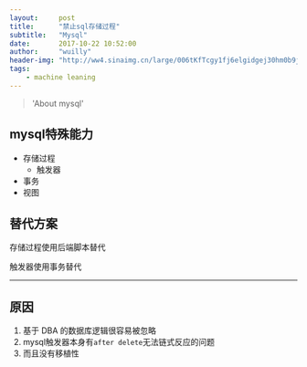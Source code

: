 ```yaml
---
layout:     post
title:      "禁止sql存储过程"
subtitle:   "Mysql"
date:       2017-10-22 10:52:00
author:     "wuilly"
header-img: "http://ww4.sinaimg.cn/large/006tKfTcgy1fj6elgidgej30hm0b9jsd.jpg"
tags:
    - machine leaning
---
```

> 'About mysql'

## mysql特殊能力

* 存储过程
    - 触发器
* 事务
* 视图

## 替代方案


存储过程使用后端脚本替代

触发器使用事务替代


---

## 原因

 1. 基于 DBA  的数据库逻辑很容易被忽略
 2. mysql触发器本身有`after delete`无法链式反应的问题
 3. 而且没有移植性
